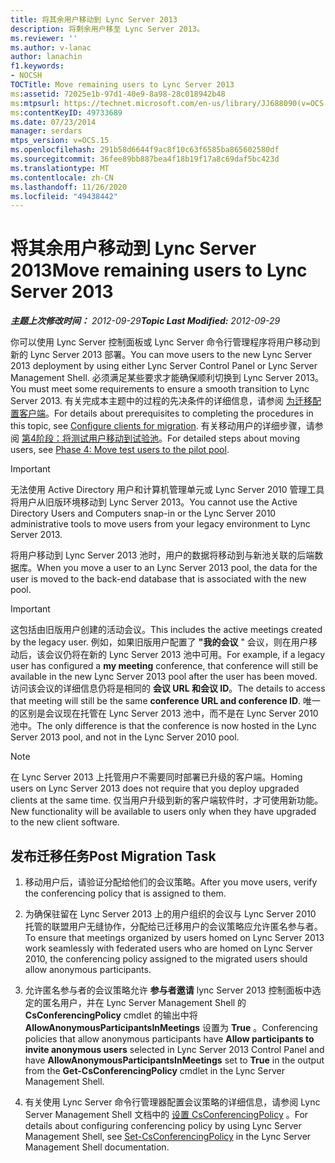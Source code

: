 ```yaml
---
title: 将其余用户移动到 Lync Server 2013
description: 将剩余用户移至 Lync Server 2013。
ms.reviewer: ''
ms.author: v-lanac
author: lanachin
f1.keywords:
- NOCSH
TOCTitle: Move remaining users to Lync Server 2013
ms:assetid: 72025e1b-97d1-40e9-8a98-28c018942b48
ms:mtpsurl: https://technet.microsoft.com/en-us/library/JJ688090(v=OCS.15)
ms:contentKeyID: 49733689
ms.date: 07/23/2014
manager: serdars
mtps_version: v=OCS.15
ms.openlocfilehash: 291b58d6644f9ac8f10c63f6585ba865602580df
ms.sourcegitcommit: 36fee89bb887bea4f18b19f17a8c69daf5bc423d
ms.translationtype: MT
ms.contentlocale: zh-CN
ms.lasthandoff: 11/26/2020
ms.locfileid: "49438442"
---
```

# <a name="move-remaining-users-to-lync-server-2013"></a><span data-ttu-id="f0a27-103">将其余用户移动到 Lync Server 2013</span><span class="sxs-lookup"><span data-stu-id="f0a27-103">Move remaining users to Lync Server 2013</span></span>

<div data-xmlns="http://www.w3.org/1999/xhtml">

<div class="topic" data-xmlns="http://www.w3.org/1999/xhtml" data-msxsl="urn:schemas-microsoft-com:xslt" data-cs="https://msdn.microsoft.com/">

<div data-asp="https://msdn2.microsoft.com/asp">



</div>

<div id="mainSection">

<div id="mainBody"><span data-ttu-id="f0a27-104">

<span> </span></span><span class="sxs-lookup"><span data-stu-id="f0a27-104">

<span> </span></span></span>

<span data-ttu-id="f0a27-105">_**主题上次修改时间：** 2012-09-29_</span><span class="sxs-lookup"><span data-stu-id="f0a27-105">_**Topic Last Modified:** 2012-09-29_</span></span>

<span data-ttu-id="f0a27-106">你可以使用 Lync Server 控制面板或 Lync Server 命令行管理程序将用户移动到新的 Lync Server 2013 部署。</span><span class="sxs-lookup"><span data-stu-id="f0a27-106">You can move users to the new Lync Server 2013 deployment by using either Lync Server Control Panel or Lync Server Management Shell.</span></span> <span data-ttu-id="f0a27-107">必须满足某些要求才能确保顺利切换到 Lync Server 2013。</span><span class="sxs-lookup"><span data-stu-id="f0a27-107">You must meet some requirements to ensure a smooth transition to Lync Server 2013.</span></span> <span data-ttu-id="f0a27-108">有关完成本主题中的过程的先决条件的详细信息，请参阅 [为迁移配置客户端](configure-clients-for-migration.md)。</span><span class="sxs-lookup"><span data-stu-id="f0a27-108">For details about prerequisites to completing the procedures in this topic, see [Configure clients for migration](configure-clients-for-migration.md).</span></span> <span data-ttu-id="f0a27-109">有关移动用户的详细步骤，请参阅 [第4阶段：将测试用户移动到试验池](phase-4-move-test-users-to-the-pilot-pool.md)。</span><span class="sxs-lookup"><span data-stu-id="f0a27-109">For detailed steps about moving users, see [Phase 4: Move test users to the pilot pool](phase-4-move-test-users-to-the-pilot-pool.md).</span></span>

<div>


> [!IMPORTANT]  
> <span data-ttu-id="f0a27-110">无法使用 Active Directory 用户和计算机管理单元或 Lync Server 2010 管理工具将用户从旧版环境移动到 Lync Server 2013。</span><span class="sxs-lookup"><span data-stu-id="f0a27-110">You cannot use the Active Directory Users and Computers snap-in or the Lync Server 2010 administrative tools to move users from your legacy environment to Lync Server 2013.</span></span>



</div>

<span data-ttu-id="f0a27-111">将用户移动到 Lync Server 2013 池时，用户的数据将移动到与新池关联的后端数据库。</span><span class="sxs-lookup"><span data-stu-id="f0a27-111">When you move a user to an Lync Server 2013 pool, the data for the user is moved to the back-end database that is associated with the new pool.</span></span>

<div>


> [!IMPORTANT]  
> <span data-ttu-id="f0a27-112">这包括由旧版用户创建的活动会议。</span><span class="sxs-lookup"><span data-stu-id="f0a27-112">This includes the active meetings created by the legacy user.</span></span> <span data-ttu-id="f0a27-113">例如，如果旧版用户配置了 <STRONG>"我的会议</STRONG> " 会议，则在用户移动后，该会议仍将在新的 Lync Server 2013 池中可用。</span><span class="sxs-lookup"><span data-stu-id="f0a27-113">For example, if a legacy user has configured a <STRONG>my meeting</STRONG> conference, that conference will still be available in the new Lync Server 2013 pool after the user has been moved.</span></span> <span data-ttu-id="f0a27-114">访问该会议的详细信息仍将是相同的 <STRONG>会议 URL 和会议 ID</STRONG>。</span><span class="sxs-lookup"><span data-stu-id="f0a27-114">The details to access that meeting will still be the same <STRONG>conference URL and conference ID</STRONG>.</span></span> <span data-ttu-id="f0a27-115">唯一的区别是会议现在托管在 Lync Server 2013 池中，而不是在 Lync Server 2010 池中。</span><span class="sxs-lookup"><span data-stu-id="f0a27-115">The only difference is that the conference is now hosted in the Lync Server 2013 pool, and not in the Lync Server 2010 pool.</span></span>



</div>

<div>


> [!NOTE]  
> <span data-ttu-id="f0a27-116">在 Lync Server 2013 上托管用户不需要同时部署已升级的客户端。</span><span class="sxs-lookup"><span data-stu-id="f0a27-116">Homing users on Lync Server 2013 does not require that you deploy upgraded clients at the same time.</span></span> <span data-ttu-id="f0a27-117">仅当用户升级到新的客户端软件时，才可使用新功能。</span><span class="sxs-lookup"><span data-stu-id="f0a27-117">New functionality will be available to users only when they have upgraded to the new client software.</span></span>



</div>

<div>

## <a name="post-migration-task"></a><span data-ttu-id="f0a27-118">发布迁移任务</span><span class="sxs-lookup"><span data-stu-id="f0a27-118">Post Migration Task</span></span>

1.  <span data-ttu-id="f0a27-119">移动用户后，请验证分配给他们的会议策略。</span><span class="sxs-lookup"><span data-stu-id="f0a27-119">After you move users, verify the conferencing policy that is assigned to them.</span></span>

2.  <span data-ttu-id="f0a27-120">为确保驻留在 Lync Server 2013 上的用户组织的会议与 Lync Server 2010 托管的联盟用户无缝协作，分配给已迁移用户的会议策略应允许匿名参与者。</span><span class="sxs-lookup"><span data-stu-id="f0a27-120">To ensure that meetings organized by users homed on Lync Server 2013 work seamlessly with federated users who are homed on Lync Server 2010, the conferencing policy assigned to the migrated users should allow anonymous participants.</span></span>

3.  <span data-ttu-id="f0a27-121">允许匿名参与者的会议策略允许 **参与者邀请** lync Server 2013 控制面板中选定的匿名用户，并在 Lync Server Management Shell 的 **CsConferencingPolicy** cmdlet 的输出中将 **AllowAnonymousParticipantsInMeetings** 设置为 **True** 。</span><span class="sxs-lookup"><span data-stu-id="f0a27-121">Conferencing policies that allow anonymous participants have **Allow participants to invite anonymous users** selected in Lync Server 2013 Control Panel and have **AllowAnonymousParticipantsInMeetings** set to **True** in the output from the **Get-CsConferencingPolicy** cmdlet in the Lync Server Management Shell.</span></span>

4.  <span data-ttu-id="f0a27-122">有关使用 Lync Server 命令行管理器配置会议策略的详细信息，请参阅 Lync Server Management Shell 文档中的 [设置 CsConferencingPolicy](https://docs.microsoft.com/powershell/module/skype/Set-CsConferencingPolicy) 。</span><span class="sxs-lookup"><span data-stu-id="f0a27-122">For details about configuring conferencing policy by using Lync Server Management Shell, see [Set-CsConferencingPolicy](https://docs.microsoft.com/powershell/module/skype/Set-CsConferencingPolicy) in the Lync Server Management Shell documentation.</span></span>

<span data-ttu-id="f0a27-123"></div>

</div>

<span> </span>

</div>

</div>

</span><span class="sxs-lookup"><span data-stu-id="f0a27-123"></div>

</div>

<span> </span>

</div>

</div>

</span></span></div>

